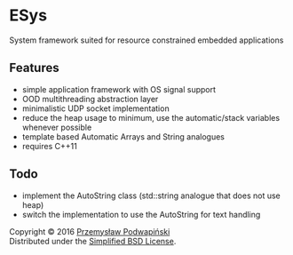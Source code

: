 # ESys
System framework suited for resource constrained embedded applications

## Features
- simple application framework with OS signal support
- OOD multithreading abstraction layer
- minimalistic UDP socket implementation
- reduce the heap usage to minimum, use the automatic/stack variables whenever possible
- template based Automatic Arrays and String analogues
- requires C++11

## Todo
- implement the AutoString class (std::string analogue that does not use heap)
- switch the implementation to use the AutoString for text handling

Copyright &copy; 2016 [Przemysław Podwapiński][98]<br/>
Distributed under the [Simplified BSD License][99].

[98]:mailto:p.podwapinski@gmail.com
[99]:https://www.freebsd.org/copyright/freebsd-license.html

